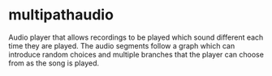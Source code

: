# multipathaudio

Audio player that allows recordings to be played which sound different each time they are played. 
The audio segments follow a graph which can introduce random choices and multiple branches that
the player can choose from as the song is played.
